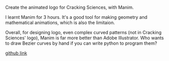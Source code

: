 
Create the animated logo for Cracking Sciences, with Manim.

I learnt Manim for 3 hours. It's a good tool for making geometry and mathematical animations, which is also the limitaion.

Overall, for designing logo, even complex curved patterns (not in Cracking Sciences' logo), Manim is far more better than Adobe Illustrator. Who wants to draw Bezier curves by hand if you can write python to program them?

[github link](https://github.com/Cracking-Sciences/Logo-Animation)